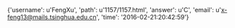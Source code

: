 {'username': u'FengXu', 'path': u'1157/1157.html', 'answer': u'C', 'email': u'x-feng13@mails.tsinghua.edu.cn', 'time': '2016-02-21:20:42:59'}